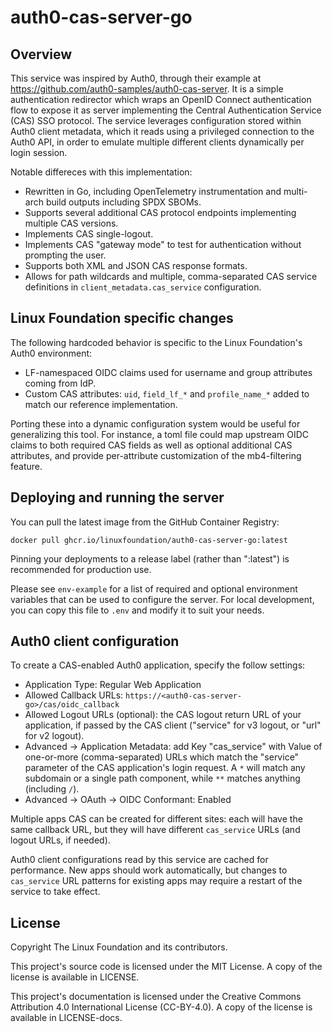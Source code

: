 # auth0-cas-server-go

## Overview

This service was inspired by Auth0, through their example at https://github.com/auth0-samples/auth0-cas-server. It is a simple authentication redirector which wraps an OpenID Connect authentication flow to expose it as server implementing the Central Authentication Service (CAS) SSO protocol. The service leverages configuration stored within Auth0 client metadata, which it reads using a privileged connection to the Auth0 API, in order to emulate multiple different clients dynamically per login session.

Notable differeces with this implementation:

- Rewritten in Go, including OpenTelemetry instrumentation and multi-arch build outputs including SPDX SBOMs.
- Supports several additional CAS protocol endpoints implementing multiple CAS versions.
- Implements CAS single-logout.
- Implements CAS "gateway mode" to test for authentication without prompting the user.
- Supports both XML and JSON CAS response formats.
- Allows for path wildcards and multiple, comma-separated CAS service definitions in `client_metadata.cas_service` configuration.

## Linux Foundation specific changes

The following hardcoded behavior is specific to the Linux Foundation's Auth0 environment:

- LF-namespaced OIDC claims used for username and group attributes coming from IdP.
- Custom CAS attributes: `uid`, `field_lf_*` and `profile_name_*` added to match our reference implementation.

Porting these into a dynamic configuration system would be useful for generalizing this tool. For instance, a toml file could map upstream OIDC claims to both required CAS fields as well as optional additional CAS attributes, and provide per-attribute customization of the mb4-filtering feature.

## Deploying and running the server

You can pull the latest image from the GitHub Container Registry:

```
docker pull ghcr.io/linuxfoundation/auth0-cas-server-go:latest
```

Pinning your deployments to a release label (rather than ":latest") is recommended for production use.

Please see `env-example` for a list of required and optional environment variables that can be used to configure the server. For local development, you can copy this file to `.env` and modify it to suit your needs.

## Auth0 client configuration

To create a CAS-enabled Auth0 application, specify the follow settings:

- Application Type: Regular Web Application
- Allowed Callback URLs: `https://<auth0-cas-server-go>/cas/oidc_callback`
- Allowed Logout URLs (optional): the CAS logout return URL of your application, if passed by the CAS client ("service" for v3 logout, or "url" for v2 logout).
- Advanced -> Application Metadata: add Key "cas\_service" with Value of one-or-more (comma-separated) URLs which match the "service" parameter of the CAS application's login request. A `*` will match any subdomain or a single path component, while `**` matches anything (including `/`).
- Advanced -> OAuth -> OIDC Conformant: Enabled

Multiple apps CAS can be created for different sites: each will have the same callback URL, but they will have different `cas_service` URLs (and logout URLs, if needed).

Auth0 client configurations read by this service are cached for performance. New apps should work automatically, but changes to `cas_service` URL patterns for existing apps may require a restart of the service to take effect.

## License

Copyright The Linux Foundation and its contributors.

This project's source code is licensed under the MIT License. A copy of the license is available in LICENSE.

This project's documentation is licensed under the Creative Commons Attribution 4.0 International License (CC-BY-4.0). A copy of the license is available in LICENSE-docs.
